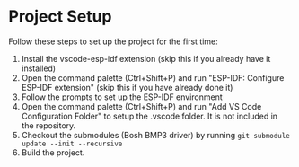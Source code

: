 # Project Setup

Follow these steps to set up the project for the first time:

1. Install the vscode-esp-idf extension (skip this if you already have it installed)
2. Open the command palette (Ctrl+Shift+P) and run "ESP-IDF: Configure ESP-IDF extension" (skip this if you have already done it)
3. Follow the prompts to set up the ESP-IDF environment
4. Open the command palette (Ctrl+Shift+P) and run "Add VS Code Configuration Folder" to setup the .vscode folder. It is not included in the repository.
5. Checkout the submodules (Bosh BMP3 driver) by running `git submodule update --init --recursive`
6. Build the project.
